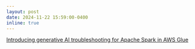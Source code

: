 ```yaml
---
layout: post
date: 2024-11-22 15:59:00-0400
inline: true
---
```


[Introducing generative AI troubleshooting for Apache Spark in AWS Glue](https://aws.amazon.com/blogs/big-data/introducing-generative-ai-troubleshooting-for-apache-spark-in-aws-glue-preview/)